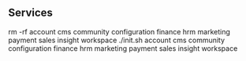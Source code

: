## Services

rm -rf account cms community configuration finance hrm marketing payment sales insight workspace
./init.sh account cms community configuration finance hrm marketing payment sales insight workspace